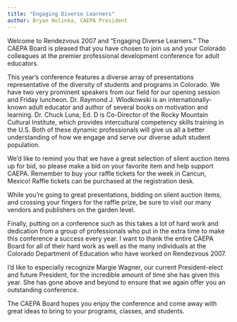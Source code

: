 ```yaml
---
title: "Engaging Diverse Learners"
author: Bryan Holinka, CAEPA President
---
```

Welcome to Rendezvous 2007 and “Engaging Diverse Learners.” The CAEPA Board is
pleased that you have chosen to join us and your Colorado colleagues at the premier professional
development conference for adult educators.

This year’s conference features a diverse array of presentations representative of the diversity
of students and programs in Colorado. We have two very prominent speakers from
our field for our opening session and Friday luncheon. Dr. Raymond J. Wlodkowski is an
internationally-known adult educator and author of several books on motivation and learning.
Dr. Chuck Luna, Ed. D is Co-Director of the Rocky Mountain Cultural Institute, which
provides intercultural competency skills training in the U.S. Both of these dynamic professionals will give us all a better understanding of how we engage and serve our diverse adult student population.

We’d like to remind you that we have a great selection of silent auction items up for bid, so
please make a bid on your favorite item and help support CAEPA. Remember to buy your
raffle tickets for the week in Cancun, Mexico! Raffle tickets can be purchased at the registration desk.

While you’re going to great presentations, bidding on silent auction items, and crossing
your fingers for the raffle prize, be sure to visit our many vendors and publishers on the
garden level.

Finally, putting on a conference such as this takes a lot of hard work and dedication from
a group of professionals who put in the extra time to make this conference a success every
year. I want to thank the entire CAEPA Board for all of their hard work as well as the many
individuals at the Colorado Department of Education who have worked on Rendezvous
2007.

I’d like to especially recognize Margie Wagner, our current President-elect and future President, for the incredible amount of time she has given this year. She has gone above and
beyond to ensure that we again offer you an outstanding conference.

The CAEPA Board hopes you enjoy the conference and come away with great ideas to bring
to your programs, classes, and students.